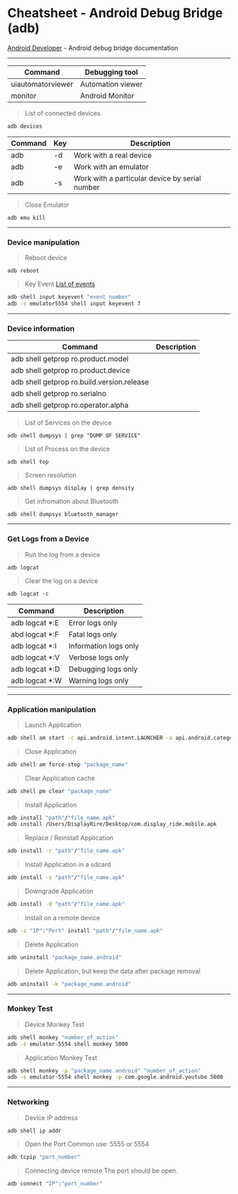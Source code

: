 # Cheatsheet - Android Debug Bridge (adb)

[Android Developer](https://developer.android.com/studio/command-line/adb) - Android debug bridge documentation  

***

| Command | Debugging tool |
| ------ | ------ |
| uiautomatorviewer | Automation viewer |
| monitor | Android Monitor |

> List of connected devices
```
adb devices 
```

| Command | Key | Description |
| --- |  --- | --- |
| adb | -d | Work with a real device |
| adb | -e | Work with an emulator |
| adb | -s | Work with a particular device by serial number |

> Close Emulator
```
adb emu kill 
```
***

### Device manipulation
> Reboot device
```
adb reboot
```

> Key Event
> [List of events](https://github.com/sergius-la/ADB/blob/master/ADB%20-%20KeyEvent)
```sh
adb shell input keyevent "event number"
adb -s emulator5554 shell input keyevent 7
```

***

### Device information
| Command | Description |
| ------ | ------ |
| adb shell getprop ro.product.model | |
| adb shell getprop ro.product.device | |
| adb shell getprop ro.build.version.release | |
| adb shell getprop ro.serialno | |
| adb shell getprop ro.operator.alpha | |


> List of Services on the device
```
adb shell dumpsys | grep "DUMP OF SERVICE"
```

> List of Process on the device
```
adb shell top
```

> Screen resolution
```
adb shell dumpsys display | grep density
```

> Get infromation about Bluetooth
```
adb shell dumpsys bluetooth_manager
```

***

### Get Logs from a Device

> Run the log from a device
```
adb logcat
```

> Clear the log on a device
```
adb logcat -c
```

| Command | Description |
| ------ | ------ |
| adb logcat *:E | Error logs only |
| abd logcat *:F | Fatal logs only |
| adb logcat *:I | Information logs only |
| adb logcat *:V | Verbose logs only |
| adb logcat *:D | Debugging logs only |
| adb logcat *:W | Warning logs only |

***

### Application manipulation
> Launch Application
```sh
adb shell am start -c api.android.intent.LAUNCHER -a api.android.category.MAIN -n "package_name"/"activity_name"
```

> Close Application
```sh
adb shell am force-stop "package_name"
```

> Clear Application cache
```sh
adb shell pm clear "package_name"
```

> Install Application
```sh
adb install "path"/"file_name.apk"
adb install /Users/DisplayRire/Desktop/com.display_ride.mobile.apk
```

> Replace / Reinstall Application
```sh
adb install -r "path"/"file_name.apk"
```

> Install Application in a sdcard
```sh
adb install -s "path"/"file_name.apk"
```

> Downgrade Application
```sh
adb install -d "path"/"file_name.apk"
```

> Install on a remote device
```sh
adb -s "IP":"Port" install "path"/"file_name.apk"
```

> Delete Application
```sh
adb uninstall "package_name.android"
```

> Delete Application, but keep the data after package removal
```sh
adb uninstall -k "package_name.android"
```

***

### Monkey Test

> Device Monkey Test
```sh
adb shell monkey "number_of_action"
adb -s emulator-5554 shell monkey 5000
```

> Application Monkey Test
```sh
adb shell monkey -p "package_name.android" "number_of_action"
adb -s emulator-5554 shell monkey -p com.google.android.youtube 5000
```

***

### Networking

> Device IP address 
```sh
adb shell ip addr
```

> Open the Port
Common use: 5555 or 5554
```sh
adb tcpip "port_number"
```

> Connecting device remote 
The port should be open. 
```sh
adb connect "IP":"port_number"
```






